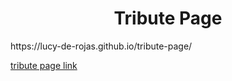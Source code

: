 <h1 style="text-align: center"> Tribute Page </h1>
https://lucy-de-rojas.github.io/tribute-page/


<a href="https://lucy-de-rojas.github.io/tribute-page/" target="_blank">tribute page link</a>
